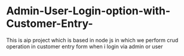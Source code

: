 # Admin-User-Login-option-with-Customer-Entry-
This is aip project which is based in node js in which we perform crud operation in customer entry form when i login via admin or user
